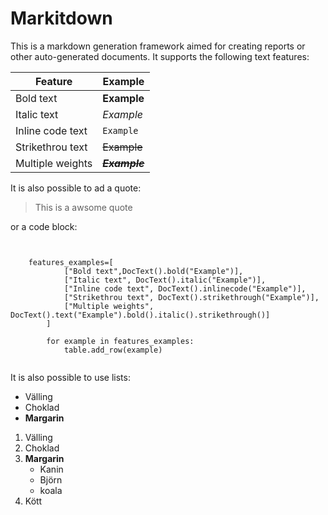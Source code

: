 
# Markitdown


This is a markdown generation framework aimed for creating reports 
or other auto-generated documents. It supports the following text features: 




|Feature          |Example          |
|-----------------|-----------------|
|Bold text        |**Example**      |
|Italic text      |*Example*        |
|Inline code text |`Example`        |
|Strikethrou text |~~Example~~      |
|Multiple weights |***~~Example~~***|



It is also possible to ad a quote: 



>  This is a awsome quote

or a code block: 



```

    
    features_examples=[
            ["Bold text",DocText().bold("Example")],
            ["Italic text", DocText().italic("Example")],
            ["Inline code text", DocText().inlinecode("Example")],
            ["Strikethrou text", DocText().strikethrough("Example")],
            ["Multiple weights", DocText().text("Example").bold().italic().strikethrough()]
        ]
    
        for example in features_examples:
            table.add_row(example)
    
```


It is also possible to use lists: 



- Välling
- Choklad
- **Margarin**





1. Välling
2. Choklad
3. **Margarin**
	- Kanin
	- Björn
	- koala
4. Kött
